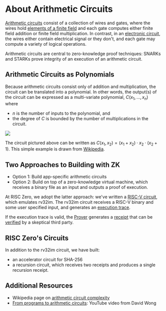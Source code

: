 [verified]: https://docs.rs/risc0-zkvm/latest/risc0_zkvm/receipt/#usage
[receipt]: https://docs.rs/risc0-zkvm/latest/risc0_zkvm/receipt/

# About Arithmetic Circuits

[Arithmetic circuits](https://en.wikipedia.org/wiki/Arithmetic_circuit_complexity) consist of a collection of wires and gates, where the wires hold [elements of a finite field](about-finite-fields.md) and each gate computes either finite field addition or finite field multiplication.
In contrast, in an [electronic circuit](https://en.wikipedia.org/wiki/Electronic_circuit), the wires either contain electrical signal or they don't, and each gate may compute a variety of logical operations. 

Arithmetic circuits are central to zero-knowledge proof techniques: SNARKs and STARKs prove integrity of an execution of an arithmetic circuit. 



## Arithmetic Circuits as Polynomials
Because arithmetic circuits consist only of addition and multiplication, the circuit can be translated into a polynomial. In other words, the output(s) of the circuit can be expressed as a multi-variate polynomial, $C(x_1,\ldots,x_n)$ where 
- $n$ is the number of inputs to the polynomial, and 
- the degree of $C$ is bounded by the number of multiplications in the circuit.
  
![](assets/arithmeticcircuit.png)

The circuit pictured above can be written as $C(x_1, x_2) = (x_1+x_2)\cdot x_2 \cdot (x_2+1)$. This simple example is drawn from [Wikipedia](https://en.wikipedia.org/wiki/Arithmetic_circuit_complexity).

## Two Approaches to Building with ZK
- Option 1: Build app-specific arithmetic circuits
- Option 2: Build on top of a zero-knowledge virtual machine, which receives a binary file as an input and outputs a proof of execution. 

At RISC Zero, we adopt the latter approach: we've written a [RISC-V circuit](https://docs.rs/risc0-circuit-rv32im/latest/risc0_circuit_rv32im/), which emulates rv32im. 
The rv32im circuit receives a RISC-V binary and some user specified input, and generates an [execution trace](../explainers/proof-system/what_is_a_trace.md).

If the execution trace is valid, the [Prover](https://docs.rs/risc0-zkvm/latest/risc0_zkvm/prove/index.html) generates a [receipt] that can be [verified] by a skeptical third party. 

## RISC Zero's Circuits
In addition to the rv32im circuit, we have built:
- an accelerator circuit for SHA-256
- a recursion circuit, which receives two receipts and produces a single recursion receipt.

## Additional Resources
- Wikipedia page on [arithmetic circuit complexity](https://en.wikipedia.org/wiki/Arithmetic_circuit_complexity)
- [From programs to arithmetic circuits](https://www.youtube.com/watch?v=0M0pAubEjz8&list=PLBJMt6zV1c7Gh9Utg-Vng2V6EYVidTFCC&index=4): YouTube video from David Wong
